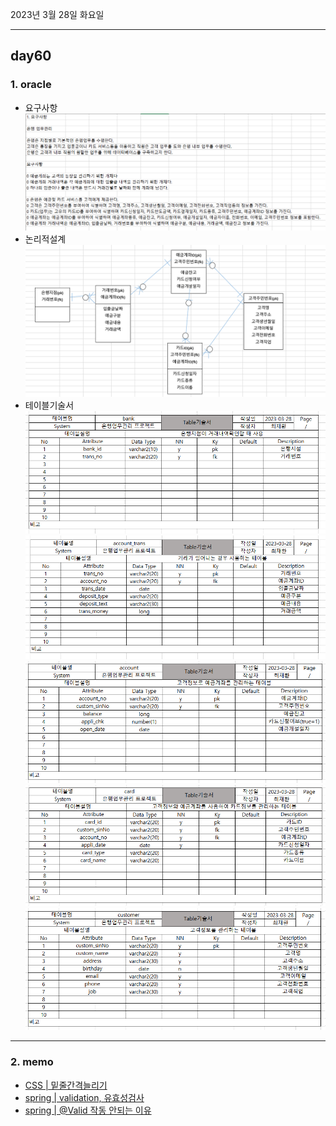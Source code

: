 2023년 3월 28일 화요일

---

## day60

### 1. oracle

- 요구사항
  ![](./은행관리프로그램_요구사항.png)
- 논리적설계
  ![](./은행업무관리프로그램_논리적설계.png)
- 테이블기술서
  ![](./테이블기술서_bank.png)
  ![](./테이블기술서_account_trans.png)
  ![](./테이블기술서_account.png)
  ![](./테이블기술서_card.png)
  ![](./테이블기술서_customer.png)

---

### 2. memo

- [CSS | 밑줄간격늘리기](https://hianna.tistory.com/680)
- [spring | validation, 유효성검사](https://gardeny.tistory.com/36)
- [spring | @Valid 작동 안되는 이유](https://wildeveloperetrain.tistory.com/25)
